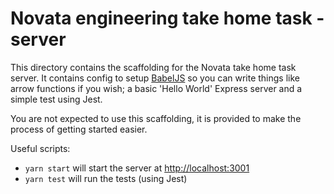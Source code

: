 # Novata engineering take home task - server

This directory contains the scaffolding for the Novata take home task server. It contains config to setup [BabelJS](https://babeljs.io) so you can write things like arrow functions if you wish; a basic 'Hello World' Express server and a simple test using Jest.

You are not expected to use this scaffolding, it is provided to make the process of getting started easier.

Useful scripts:

- `yarn start` will start the server at [http://localhost:3001](http://localhost:3001)
- `yarn test` will run the tests (using Jest)